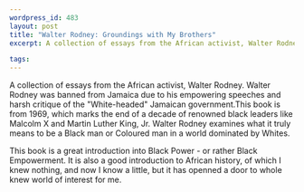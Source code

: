```yaml
--- 
wordpress_id: 483
layout: post
title: "Walter Rodney: Groundings with My Brothers"
excerpt: A collection of essays from the African activist, Walter Rodney.  Walter Rodney was banned from Jamaica due to his empowering speeches and harsh critique of the &quot;White-headed&quot; Jamaican government.

tags: 
---
```


A collection of essays from the African activist, Walter Rodney.  Walter Rodney was banned from Jamaica due to his empowering speeches and harsh critique of the &quot;White-headed&quot; Jamaican government.<!--more-->This book is from 1969, which marks the end of a decade of renowned black leaders like Malcolm X and Martin Luther King, Jr.  Walter Rodney examines what it truly means to be a Black man or Coloured man in a world dominated by Whites.

This book is a great introduction into Black Power - or rather Black Empowerment.  It is also a good introduction to African history, of which I knew nothing, and now I know a little, but it has openned a door to whole knew world of interest for me.

